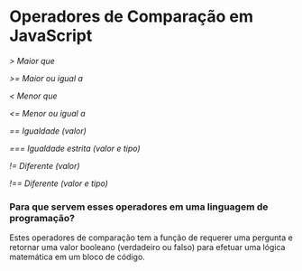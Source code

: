 # Operadores de Comparação em JavaScript

_> Maior que_

_>= Maior ou igual a_

_< Menor que_

_<= Menor ou igual a_

_== Igualdade (valor)_

_=== Igualdade estrita (valor e tipo)_

_!= Diferente (valor)_

_!== Diferente (valor e tipo)_

### Para que servem esses operadores em uma linguagem de programação?

Estes operadores de comparação tem a função de requerer uma pergunta e retornar uma valor booleano (verdadeiro ou falso) para efetuar uma lógica matemática em um bloco de código.